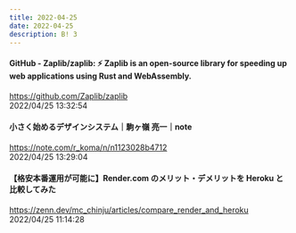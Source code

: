 ```yaml
---
title: 2022-04-25
date: 2022-04-25
description: B! 3
---
```


#### GitHub - Zaplib/zaplib: ⚡ Zaplib is an open-source library for speeding up web applications using Rust and WebAssembly.
https://github.com/Zaplib/zaplib<br>
2022/04/25 13:32:54<br>


#### 小さく始めるデザインシステム｜駒ヶ嶺 亮一｜note
https://note.com/r_koma/n/n1123028b4712<br>
2022/04/25 13:29:04<br>


#### 【格安本番運用が可能に】Render.com のメリット・デメリットを Heroku と比較してみた
https://zenn.dev/mc_chinju/articles/compare_render_and_heroku<br>
2022/04/25 11:14:28<br>


